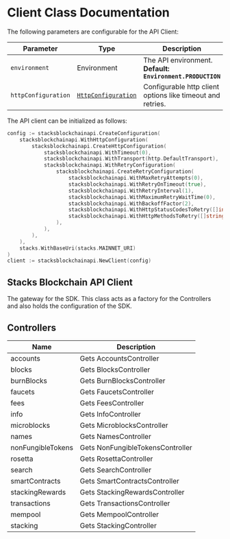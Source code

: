 # Client Class Documentation

The following parameters are configurable for the API Client:

| Parameter           | Type                                         | Description                                                     |
| ------------------- | -------------------------------------------- | --------------------------------------------------------------- |
| `environment`       | Environment                                  | The API environment. <br> **Default: `Environment.PRODUCTION`** |
| `httpConfiguration` | [`HttpConfiguration`](http-configuration.md) | Configurable http client options like timeout and retries.      |

The API client can be initialized as follows:

```go
config := stacksblockchainapi.CreateConfiguration(
    stacksblockchainapi.WithHttpConfiguration(
        stacksblockchainapi.CreateHttpConfiguration(
            stacksblockchainapi.WithTimeout(0),
            stacksblockchainapi.WithTransport(http.DefaultTransport),
            stacksblockchainapi.WithRetryConfiguration(
                stacksblockchainapi.CreateRetryConfiguration(
                    stacksblockchainapi.WithMaxRetryAttempts(0),
                    stacksblockchainapi.WithRetryOnTimeout(true),
                    stacksblockchainapi.WithRetryInterval(1),
                    stacksblockchainapi.WithMaximumRetryWaitTime(0),
                    stacksblockchainapi.WithBackoffFactor(2),
                    stacksblockchainapi.WithHttpStatusCodesToRetry([]int64{408, 413, 429, 500, 502, 503, 504, 521, 522, 524}),
                    stacksblockchainapi.WithHttpMethodsToRetry([]string{"GET", "PUT"}),
                ),
            ),
        ),
    ),
    stacks.WithBaseUri(stacks.MAINNET_URI)
)
client := stacksblockchainapi.NewClient(config)
```

## Stacks Blockchain API Client

The gateway for the SDK. This class acts as a factory for the Controllers and also holds the configuration of the SDK.

## Controllers

| Name              | Description                      |
| ----------------- | -------------------------------- |
| accounts          | Gets AccountsController          |
| blocks            | Gets BlocksController            |
| burnBlocks        | Gets BurnBlocksController        |
| faucets           | Gets FaucetsController           |
| fees              | Gets FeesController              |
| info              | Gets InfoController              |
| microblocks       | Gets MicroblocksController       |
| names             | Gets NamesController             |
| nonFungibleTokens | Gets NonFungibleTokensController |
| rosetta           | Gets RosettaController           |
| search            | Gets SearchController            |
| smartContracts    | Gets SmartContractsController    |
| stackingRewards   | Gets StackingRewardsController   |
| transactions      | Gets TransactionsController      |
| mempool           | Gets MempoolController           |
| stacking          | Gets StackingController          |
